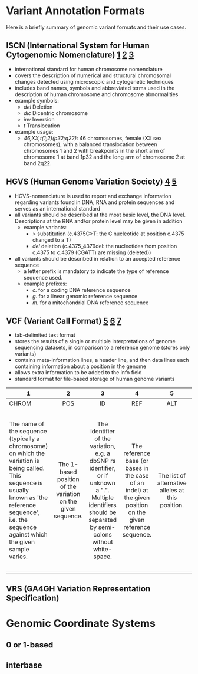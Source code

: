 # Variant Annotation Formats
Here is a briefly summary of genomic variant formats and their use cases.

## ISCN (International System for Human Cytogenomic Nomenclature) [1](https://en.wikipedia.org/wiki/International_System_for_Human_Cytogenetic_Nomenclature) [2](http://varnomen.hgvs.org/bg-material/consultation/ISCN/) [3](http://www.slh.wisc.edu/clinical/cytogenetics/basics/)
- international standard for human chromosome nomenclature
- covers the description of numerical and structural chromosomal changes detected using microscopic and cytogenetic techniques
- includes band names, symbols and abbreviated terms used in the description of human chromosome and chromosome abnormalities
- example symbols:
  - *del* Deletion
  - *dic* Dicentric chromosome
  - *inv* Inversion
  - *t* Translocation
 - example usage:
    - *46,XX,t(1;2)(p32;q22)*: 46 chromosomes, female (XX sex chromosomes), with a balanced translocation between chromosomes 1 and 2 with breakpoints in the short arm of chromosome 1 at band 1p32 and the long arm of chromosome 2 at band 2q22.

## HGVS (Human Genome Variation Society) [4](https://varnomen.hgvs.org/#:~:text=HGVS%2Dnomenclature%20is%20used%20to,serves%20as%20an%20international%20standard.&text=HGVS%2Dnomenclature%20is%20authorised%20by,HUman%20Genome%20Organization%20(HUGO).) [5](http://varnomen.hgvs.org/recommendations/general/)
- HGVS-nomenclature is used to report and exchange information regarding variants found in DNA, RNA and protein sequences and serves as an international standard
- all variants should be described at the most basic level, the DNA level. Descriptions at the RNA and/or protein level may be given in addition
  - example variants: 
    - *>* substitution (c.4375C>T: the C nucleotide at position c.4375 changed to a T)
    - *del* deletion (c.4375_4379del: the nucleotides from position c.4375 to c.4379 (CGATT) are missing (deleted))
- all variants should be described in relation to an accepted reference sequence
  - a letter prefix is mandatory to indicate the type of reference sequence used.
  - example prefixes:
    - *c.* for a coding DNA reference sequence
    - *g.* for a linear genomic reference sequence
    - *m.* for a mitochondrial DNA reference sequence

## VCF (Variant Call Format) [5](https://samtools.github.io/hts-specs/VCFv4.2.pdf) [6](https://compbiozurich.org/UZH-BIO392/course-material/2020/2020-09-18-BIO392-files.pdf) [7](https://en.wikipedia.org/wiki/Variant_Call_Format#:~:text=The%20Variant%20Call%20Format%20(VCF,as%20the%201000%20Genomes%20Project.))
- tab-delimited text format
- stores the results of a single or multiple interpretations of genome sequencing datasets, in comparison to a reference genome (stores only variants)
- contains meta-information lines, a header line, and then data lines each containing information about a position in the genome
- allows extra information to be added to the info field
- standard format for file-based storage of human genome variants

| 1     | 2    | 3     | 4   | 5    | 6     | 7     | 8     | 9    | 10  |
|-------|:----:|:-----:|:---:|:----:|:-----:|:-----:|:-----:|:----:|:---:|
| CHROM | POS | ID | REF | ALT | QUAL | FILTER | INFO | FORMAT | SAMPLEs |
The name of the sequence (typically a chromosome) on which the variation is being called. This sequence is usually known as 'the reference sequence', i.e. the sequence against which the given sample varies.| The 1-based position of the variation on the given sequence. | 	The identifier of the variation, e.g. a dbSNP rs identifier, or if unknown a ".". Multiple identifiers should be separated by semi-colons without white-space. |The reference base (or bases in the case of an indel) at the given position on the given reference sequence. | 	The list of alternative alleles at this position. |A quality score associated with the inference of the given alleles. |A flag indicating which of a given set of filters the variation has passed. |An extensible list of key-value pairs (fields) describing the variation. See below for some common fields. Multiple fields are separated by semicolons with optional values in the format: <key>=<data>[,data].  | An (optional) extensible list of fields for describing the samples. | For each (optional) sample described in the file, values are given for the fields listed in FORMAT


## VRS (GA4GH Variation Representation Specification)

# Genomic Coordinate Systems

## 0 or 1-based

## interbase
